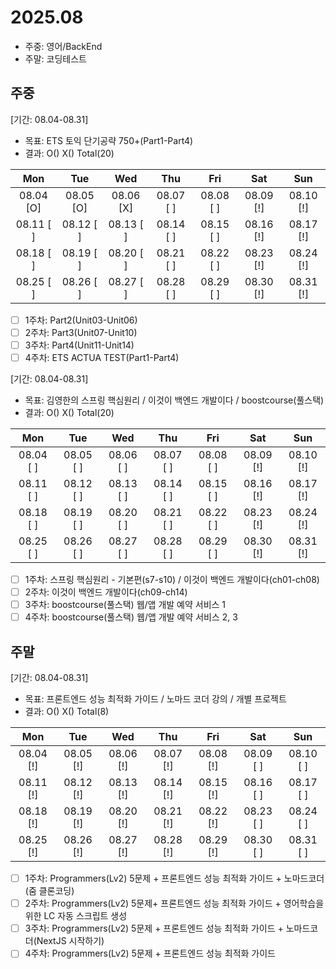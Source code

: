 # 2025.08
- 주중: 영어/BackEnd
- 주말: 코딩테스트

## 주중
[기간: 08.04-08.31]
- 목표: ETS 토익 단기공략 750+(Part1-Part4)
- 결과: O() X() Total(20)

| Mon | Tue | Wed | Thu | Fri | Sat | Sun |
| :---: | :---: | :---: | :---: | :---: | :---: | :---: |
08.04 [O] | 08.05 [O] | 08.06 [X] | 08.07 [ ] | 08.08 [ ] | 08.09 [!] | 08.10 [!]
08.11 [ ] | 08.12 [ ] | 08.13 [ ] | 08.14 [ ] | 08.15 [ ] | 08.16 [!] | 08.17 [!]
08.18 [ ] | 08.19 [ ] | 08.20 [ ] | 08.21 [ ] | 08.22 [ ] | 08.23 [!] | 08.24 [!]
08.25 [ ] | 08.26 [ ] | 08.27 [ ] | 08.28 [ ] | 08.29 [ ] | 08.30 [!] | 08.31 [!]

- [ ] 1주차: Part2(Unit03-Unit06)
- [ ] 2주차: Part3(Unit07-Unit10)
- [ ] 3주차: Part4(Unit11-Unit14)
- [ ] 4주차: ETS ACTUA TEST(Part1-Part4)

[기간: 08.04-08.31]
- 목표: 김영한의 스프링 핵심원리 / 이것이 백엔드 개발이다 / boostcourse(풀스택)
- 결과: O() X() Total(20)

| Mon | Tue | Wed | Thu | Fri | Sat | Sun |
| :---: | :---: | :---: | :---: | :---: | :---: | :---: |
08.04 [ ] | 08.05 [ ] | 08.06 [ ] | 08.07 [ ] | 08.08 [ ] | 08.09 [!] | 08.10 [!]
08.11 [ ] | 08.12 [ ] | 08.13 [ ] | 08.14 [ ] | 08.15 [ ] | 08.16 [!] | 08.17 [!]
08.18 [ ] | 08.19 [ ] | 08.20 [ ] | 08.21 [ ] | 08.22 [ ] | 08.23 [!] | 08.24 [!]
08.25 [ ] | 08.26 [ ] | 08.27 [ ] | 08.28 [ ] | 08.29 [ ] | 08.30 [!] | 08.31 [!]

- [ ] 1주차: 스프링 핵심원리 - 기본편(s7-s10) / 이것이 백엔드 개발이다(ch01-ch08)
- [ ] 2주차: 이것이 백엔드 개발이다(ch09-ch14)
- [ ] 3주차: boostcourse(풀스택) 웹/앱 개발 예약 서비스 1
- [ ] 4주차: boostcourse(풀스택) 웹/앱 개발 예약 서비스 2, 3

## 주말
[기간: 08.04-08.31]
- 목표: 프론트엔드 성능 최적화 가이드 / 노마드 코더 강의 / 개별 프로젝트
- 결과: O() X() Total(8)

| Mon | Tue | Wed | Thu | Fri | Sat | Sun |
| :---: | :---: | :---: | :---: | :---: | :---: | :---: |
08.04 [!] | 08.05 [!] | 08.06 [!] | 08.07 [!] | 08.08 [!] | 08.09 [ ] | 08.10 [ ]
08.11 [!] | 08.12 [!] | 08.13 [!] | 08.14 [!] | 08.15 [!] | 08.16 [ ] | 08.17 [ ]
08.18 [!] | 08.19 [!] | 08.20 [!] | 08.21 [!] | 08.22 [!] | 08.23 [ ] | 08.24 [ ]
08.25 [!] | 08.26 [!] | 08.27 [!] | 08.28 [!] | 08.29 [!] | 08.30 [ ] | 08.31 [ ]

- [ ] 1주차: Programmers(Lv2) 5문제 + 프론트엔드 성능 최적화 가이드 + 노마드코더(줌 클론코딩)
- [ ] 2주차: Programmers(Lv2) 5문제+ 프론트엔드 성능 최적화 가이드 + 영어학습을 위한 LC 자동 스크립트 생성
- [ ] 3주차: Programmers(Lv2) 5문제 + 프론트엔드 성능 최적화 가이드 + 노마드코더(NextJS 시작하기)
- [ ] 4주차: Programmers(Lv2) 5문제 + 프론트엔드 성능 최적화 가이드
